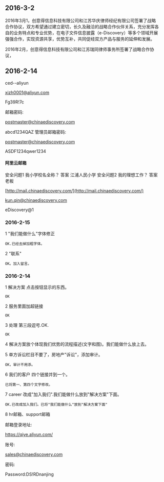 ## 2016-3-2

2016年3月1，创意得信息科技有限公司和江苏华庆律师经纪有限公司签署了战略合作协议，双方希望通过建立密切，长久及融洽的战略合作伙伴关系，充分发挥各自的业务特点和专业优势，在电子文件信息披露（e-Discovery）等多个领域开展强强合作，实现资源共享，优势互补，共同促经双方产品与服务的延伸和发展。

2016年2月，创意得信息科技有限公司和江苏瑞同律师事务所签署了战略合作协议，

## 2016-2-14

ced--aliyun

xizh0001@aliyun.com

Fg39R!7c

邮箱密码:

postmaster@chinaediscovery.com

abcd1234QAZ
管理员邮箱密码:

postmaster@chinaediscovery.com

ASDF1234qwer1234

#### 阿里云邮箱

安全问题1
我小学校名全称？
答案
江浦人民小学
安全问题2
我的理想工作？
答案
老板


[http://mail.chinaediscovery.com/](http://mail.chinaediscovery.com/)

kun.qin@chinaediscovery.com

eDiscovery@1

### 2016-2-15

1 "我们能做什么"字体修正

	OK.已经去掉加粗字体。

2 "联系"
	
	OK。加入留言。

### 2016-2-14

1 解决方案 点击按钮显示的东西。

	OK

2 服务里面加超链接

	OK

3 处理 第三段逗号.OK.

	OK

4 解决方案放个体现我们优势的流程描述(文字和图)。我们能做什么放上去。

5 单方诉讼栏目不要了，房地产"诉讼"，添加审计。	

	OK，审计不用添。

6 我们的客户 四个链接并到一个。

	已将第一、第四个文字修改。

7 career 改成"加入我们".我们能做什么放到"解决方案"下面。

	OK.已改成加入我们。已将"我们能做什么"放到"解决方案下面"
	
8 hr邮箱、support邮箱




邮箱登录地址:

https://qiye.aliyun.com/

账号:

sales@chinaediscovery.com

密码:

Password:DS!RDnanjing


